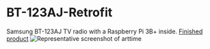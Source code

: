 # BT-123AJ-Retrofit
Samsung BT-123AJ TV radio with a Raspberry Pi 3B+ inside.
[Finished product](pictures/finished.jpg)
<picture>
  <source media="(prefers-color-scheme: dark)" srcset="https://github.com/Darkextratoasty/BT-123AJ-Retrofit.git/pictures/finished.jpg">
  <img alt="Representative screenshot of arttime" src="https://user-images.githubusercontent.com/71736629/177691691-9fda6539-e2e7-4afd-9c97-14385fdcbb59.png">
</picture>
